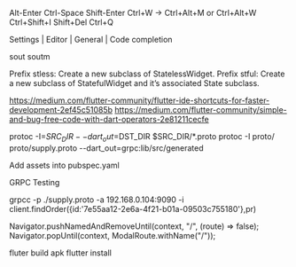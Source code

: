 Alt-Enter
Ctrl-Space
Shift-Enter
Ctrl+W -> Ctrl+Alt+M or Ctrl+Alt+W
Ctrl+Shift+I
Shift+Del
Ctrl+Q

Settings | Editor | General | Code completion

sout
soutm

Prefix stless: Create a new subclass of StatelessWidget.
Prefix stful: Create a new subclass of StatefulWidget and it’s associated State subclass.

https://medium.com/flutter-community/flutter-ide-shortcuts-for-faster-development-2ef45c51085b
https://medium.com/flutter-community/simple-and-bug-free-code-with-dart-operators-2e81211cecfe

protoc -I=$SRC_DIR --dart_out=$DST_DIR $SRC_DIR/*.proto
protoc -I proto/ proto/supply.proto --dart_out=grpc:lib/src/generated

Add assets into pubspec.yaml

GRPC Testing

grpcc -p ./supply.proto -a 192.168.0.104:9090 -i
client.findOrder({id:'7e55aa12-2e6a-4f21-b01a-09503c755180'},pr)


Navigator.pushNamedAndRemoveUntil(context, "/", (route) => false);
Navigator.popUntil(context, ModalRoute.withName("/"));

fluter build apk
flutter install